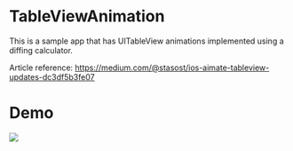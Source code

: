 # TableViewAnimation
This is a sample app that has UITableView animations implemented using a diffing calculator. 

Article reference: https://medium.com/@stasost/ios-aimate-tableview-updates-dc3df5b3fe07

# Demo
![](https://media.giphy.com/media/VbDkqQL2ELAeT6Fnrf/giphy.gif)
